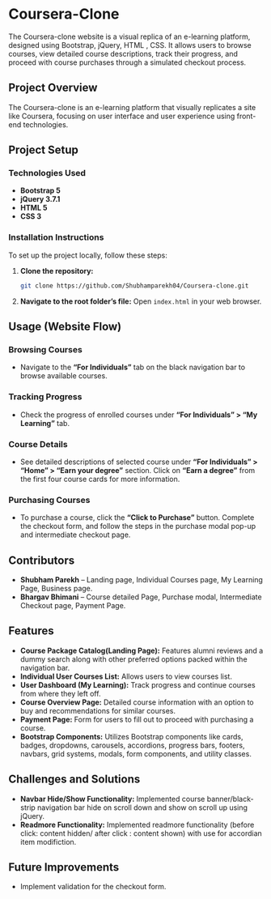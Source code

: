 # Coursera-Clone

The Coursera-clone website is a visual replica of an e-learning platform, designed using Bootstrap, jQuery, HTML , CSS. It allows users to browse courses, view detailed course descriptions, track their progress, and proceed with course purchases through a simulated checkout process.

## Project Overview
The Coursera-clone is an e-learning platform that visually replicates a site like Coursera, focusing on user interface and user experience using front-end technologies.

## Project Setup

### Technologies Used
- **Bootstrap 5**
- **jQuery 3.7.1**
- **HTML 5**
- **CSS 3**

### Installation Instructions
To set up the project locally, follow these steps:

1. **Clone the repository:**
    ```bash
    git clone https://github.com/Shubhamparekh04/Coursera-clone.git
    ```
2. **Navigate to the root folder’s file:**
    Open `index.html` in your web browser.

## Usage (Website Flow)

### Browsing Courses
- Navigate to the **“For Individuals”** tab on the black navigation bar to browse available courses.
  
### Tracking Progress
- Check the progress of enrolled courses under **“For Individuals” > “My Learning”** tab.

### Course Details
- See detailed descriptions of selected course under **“For Individuals” > “Home” > “Earn your degree”** section. Click on **“Earn a degree”** from the first four course cards for more information.

### Purchasing Courses
- To purchase a course, click the **“Click to Purchase”** button. Complete the checkout form, and follow the steps in the purchase modal pop-up and intermediate checkout page.

## Contributors

- **Shubham Parekh** – Landing page, Individual Courses page, My Learning Page, Business page.
- **Bhargav Bhimani** – Course detailed Page, Purchase modal, Intermediate Checkout page, Payment Page.

## Features

- **Course Package Catalog(Landing Page):** Features alumni reviews and a dummy search along with other preferred options packed within the navigation bar.
- **Individual User Courses List:** Allows users to view courses list.
- **User Dashboard (My Learning):** Track progress and continue courses from where they left off.
- **Course Overview Page:** Detailed course information with an option to buy and recommendations for similar courses.
- **Payment Page:** Form for users to fill out to proceed with purchasing a course.
- **Bootstrap Components:** Utilizes Bootstrap components like cards, badges, dropdowns, carousels, accordions, progress bars, footers, navbars, grid systems, modals, form components, and utility classes.

## Challenges and Solutions

- **Navbar Hide/Show Functionality:** Implemented course banner/black-strip navigation bar hide on scroll down and show on scroll up using jQuery.
- **Readmore Functionality:** Implemented readmore functionality (before click: content hidden/ after click : content shown) with use for accordian item modifiction.

## Future Improvements

- Implement validation for the checkout form.
